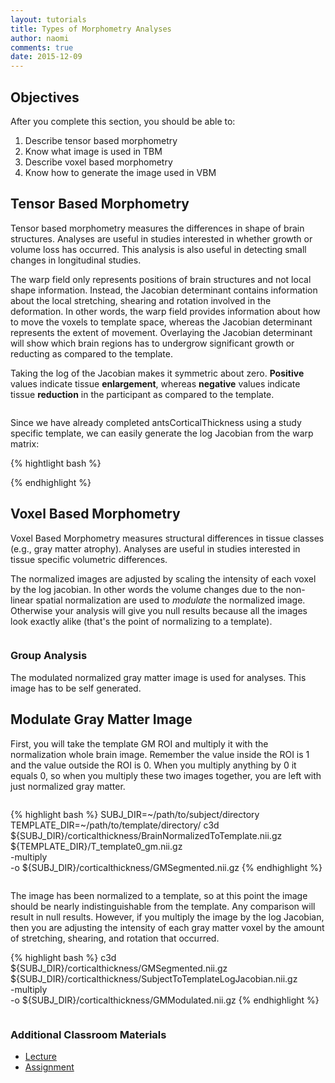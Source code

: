 ```yaml
---
layout: tutorials
title: Types of Morphometry Analyses
author: naomi
comments: true
date: 2015-12-09
---
```


## Objectives

After you complete this section, you should be able to:

1. Describe tensor based morphometry
2. Know what image is used in TBM
3. Describe voxel based morphometry
4. Know how to generate the image used in VBM

## Tensor Based Morphometry

Tensor based morphometry measures the differences in shape of brain structures. Analyses are useful in studies interested in whether growth or volume loss has occurred. This analysis is also useful in detecting small changes in longitudinal studies.

The warp field only represents positions of brain structures and not local shape information. Instead, the Jacobian determinant contains information about the local stretching, shearing and rotation involved in the deformation. In other words, the warp field provides information about how to move the voxels to template space, whereas the Jacobian determinant represents the extent of movement. Overlaying the Jacobian determinant will show which brain regions has to undergrow significant growth or reducting as compared to the template.

Taking the log of the Jacobian makes it symmetric about zero. **Positive** values indicate tissue **enlargement**, whereas **negative** values indicate tissue **reduction** in the participant as compared to the template.

<img class="img-responsive" alt="" src="images/tbm.jpeg">

Since we have already completed antsCorticalThickness using a study specific template, we can easily generate the log Jacobian from the warp matrix:

{% hightlight bash %}


{% endhighlight %}

## Voxel Based Morphometry

Voxel Based Morphometry measures structural differences in tissue classes (e.g., gray matter atrophy). Analyses are useful in studies interested in tissue specific volumetric differences.

The normalized images are adjusted by scaling the intensity of each voxel by the log jacobian. In other words the volume changes due to the non-linear spatial normalization are used to *modulate* the normalized image. Otherwise your analysis will give you null results because all the images look exactly alike (that's the point of normalizing to a template).

<img class="img-responsive" alt="" src="images/workflow.png">

### Group Analysis

The modulated normalized gray matter image is used for analyses. This image has to be self generated.

## Modulate Gray Matter Image

First, you will take the template GM ROI and multiply it with the normalization whole brain image. Remember the value inside the ROI is 1 and the value outside the ROI is 0. When you multiply anything by 0 it equals 0, so when you multiply these two images together, you are left with just normalized gray matter.

<div class="row">
    <div class="col-xs-6">
		<img class="img-responsive" alt="" src="images/brain.png">
	</div>
	<div class="col-xs-6">
		<img class="img-responsive" alt="" src="images/roi.png">
	</div>
</div>

{% highlight bash %}
SUBJ_DIR=~/path/to/subject/directory
TEMPLATE_DIR=~/path/to/template/directory/
c3d \
${SUBJ_DIR}/corticalthickness/BrainNormalizedToTemplate.nii.gz \
${TEMPLATE_DIR}/T_template0_gm.nii.gz \
-multiply \
-o ${SUBJ_DIR}/corticalthickness/GMSegmented.nii.gz
{% endhighlight %}

<img class="img-responsive" alt="" src="images/segmented.png">

The image has been normalized to a template, so at this point the image should be nearly indistinguishable from the template. Any comparison will result in null results. However, if you multiply the image by the log Jacobian, then you are adjusting the intensity of each gray matter voxel by the amount of stretching, shearing, and rotation that occurred.

{% highlight bash %}
c3d \
${SUBJ_DIR}/corticalthickness/GMSegmented.nii.gz \
${SUBJ_DIR}/corticalthickness/SubjectToTemplateLogJacobian.nii.gz \
-multiply \
-o ${SUBJ_DIR}/corticalthickness/GMModulated.nii.gz
{% endhighlight %}

<img class="img-responsive" alt="" src="images/modulated.png">

### Additional Classroom Materials

* [Lecture](presentation)
* [Assignment](assignment)
